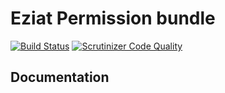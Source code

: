 Eziat Permission bundle
=======================
[![Build Status](https://travis-ci.org/Eziat/PermissionBundle.svg?branch=master)](https://travis-ci.org/Eziat/PermissionBundle)
[![Scrutinizer Code Quality](https://scrutinizer-ci.com/g/Eziat/PermissionBundle/badges/quality-score.png?b=master)](https://scrutinizer-ci.com/g/Eziat/PermissionBundle/?branch=master)

Documentation
-------------